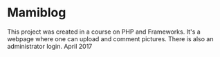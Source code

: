 # Mamiblog
This project was created in a course on PHP and Frameworks.
It's a webpage where one can upload and comment pictures. There is also an administrator login.
April 2017
